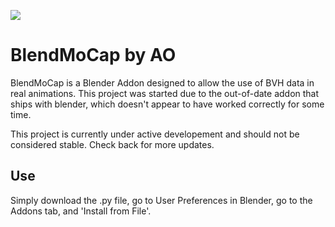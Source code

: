 ![](https://travis-ci.org/AO-StreetArt/BlendMoCap.svg?branch=master)

# BlendMoCap by AO

BlendMoCap is a Blender Addon designed to allow the use of BVH data in real animations.  This project was started due to the out-of-date addon that ships with blender, which doesn't appear to have worked correctly for some time.

This project is currently under active developement and should not be considered stable.  Check back for more updates.

## Use

Simply download the .py file, go to User Preferences in Blender, go to the Addons tab, and 'Install from File'.
